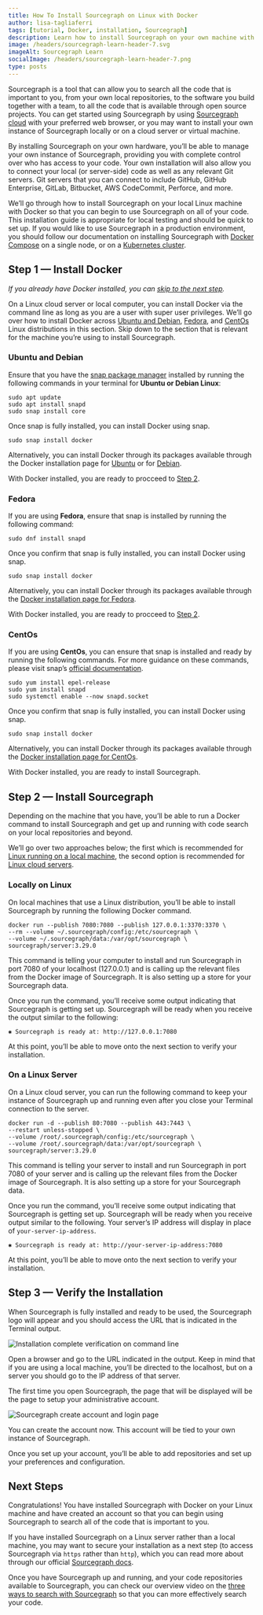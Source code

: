 ```yaml
---
title: How To Install Sourcegraph on Linux with Docker
author: lisa-tagliaferri
tags: [tutorial, Docker, installation, Sourcegraph]
description: Learn how to install Sourcegraph on your own machine with Docker
image: /headers/sourcegraph-learn-header-7.svg
imageAlt: Sourcegraph Learn
socialImage: /headers/sourcegraph-learn-header-7.png
type: posts
---
```


Sourcegraph is a tool that can allow you to search all the code that is important to you, from your own local repositories, to the software you build together with a team, to all the code that is available through open source projects. You can get started using Sourcegraph by using [Sourcegraph cloud](https://sourcegraph.com/search) with your preferred web browser, or you may want to install your own instance of Sourcegraph locally or on a cloud server or virtual machine.

By installing Sourcegraph on your own hardware, you’ll be able to manage your own instance of Sourcegraph, providing you with complete control over who has access to your code. Your own installation will also allow you to connect your local (or server-side) code as well as any relevant Git servers. Git servers that you can connect to include GitHub, GitHub Enterprise, GitLab, Bitbucket, AWS CodeCommit, Perforce, and more.

We’ll go through how to install Sourcegraph on your local Linux machine with Docker so that you can begin to use Sourcegraph on all of your code. This installation guide is appropriate for local testing and should be quick to set up. If you would like to use Sourcegraph in a production environment, you should follow our documentation on installing Sourcegraph with [Docker Compose](https://docs.sourcegraph.com/admin/install/docker-compose) on a single node, or on a [Kubernetes cluster](https://docs.sourcegraph.com/admin/install/kubernetes).

## Step 1 — Install Docker

_If you already have Docker installed, you can [skip to the next step](#step-2--install-sourcegraph)._

On a Linux cloud server or local computer, you can install Docker via the command line as long as you are a user with super user privileges. We’ll go over how to install Docker across [Ubuntu and Debian](#ubuntu-and-debian), [Fedora](#fedora), and [CentOs](#centos) Linux distributions in this section. Skip down to the section that is relevant for the machine you’re using to install Sourcegraph.

### Ubuntu and Debian

Ensure that you have the [snap package manager](https://snapcraft.io/) installed by running the following commands in your terminal for **Ubuntu or Debian Linux**:

```
sudo apt update
sudo apt install snapd
sudo snap install core
```

Once snap is fully installed, you can install Docker using snap.

```
sudo snap install docker
```

Alternatively, you can install Docker through its packages available through the Docker installation page for [Ubuntu](https://docs.docker.com/engine/install/ubuntu/) or for [Debian](https://docs.docker.com/engine/install/debian/).

With Docker installed, you are ready to procceed to [Step 2](#step-2--install-sourcegraph).

### Fedora

If you are using **Fedora**, ensure that snap is installed by running the following command:

```
sudo dnf install snapd
```

Once you confirm that snap is fully installed, you can install Docker using snap.

```
sudo snap install docker
```

Alternatively, you can install Docker through its packages available through the [Docker installation page for Fedora](https://docs.docker.com/engine/install/fedora/).

With Docker installed, you are ready to procceed to [Step 2](#step-2--install-sourcegraph).

### CentOs

If you are using **CentOs**, you can ensure that snap is installed and ready by running the following commands. For more guidance on these commands, please visit snap’s [official documentation](https://snapcraft.io/install/docker/centos).

```
sudo yum install epel-release
sudo yum install snapd
sudo systemctl enable --now snapd.socket
```

Once you confirm that snap is fully installed, you can install Docker using snap.

```
sudo snap install docker
```

Alternatively, you can install Docker through its packages available through the [Docker installation page for CentOs](https://docs.docker.com/engine/install/centos/).

With Docker installed, you are ready to install Sourcegraph.

## Step 2 — Install Sourcegraph

Depending on the machine that you have, you’ll be able to run a Docker command to install Sourcegraph and get up and running with code search on your local repositories and beyond.

We’ll go over two approaches below; the first which is recommended for [Linux running on a local machine](#locally-on-linux), the second option is recommended for [Linux cloud servers](#on-a-linux-server).

### Locally on Linux

On local machines that use a Linux distribution, you’ll be able to install Sourcegraph by running the following Docker command.

```
docker run --publish 7080:7080 --publish 127.0.0.1:3370:3370 \
--rm --volume ~/.sourcegraph/config:/etc/sourcegraph \
--volume ~/.sourcegraph/data:/var/opt/sourcegraph \
sourcegraph/server:3.29.0
```

This command is telling your computer to install and run Sourcegraph in port 7080 of your localhost (127.0.0.1) and is calling up the relevant files from the Docker image of Sourcegraph. It is also setting up a store for your Sourcegraph data.

Once you run the command, you’ll receive some output indicating that Sourcegraph is getting set up. Sourcegraph will be ready when you receive the output similar to the following:

```
✱ Sourcegraph is ready at: http://127.0.0.1:7080
```

At this point, you’ll be able to move onto the next section to verify your installation.

### On a Linux Server

On a Linux cloud server, you can run the following command to keep your instance of Sourcegraph up and running even after you close your Terminal connection to the server.

```
docker run -d --publish 80:7080 --publish 443:7443 \
--restart unless-stopped \
--volume /root/.sourcegraph/config:/etc/sourcegraph \
--volume /root/.sourcegraph/data:/var/opt/sourcegraph \
sourcegraph/server:3.29.0
```

This command is telling your server to install and run Sourcegraph in port 7080 of your server and is calling up the relevant files from the Docker image of Sourcegraph. It is also setting up a store for your Sourcegraph data.

Once you run the command, you’ll receive some output indicating that Sourcegraph is getting set up. Sourcegraph will be ready when you receive output similar to the following. Your server’s IP address will display in place of `your-server-ip-address`.

```
✱ Sourcegraph is ready at: http://your-server-ip-address:7080
```

At this point, you’ll be able to move onto the next section to verify your installation.

## Step 3 — Verify the Installation

When Sourcegraph is fully installed and ready to be used, the Sourcegraph logo will appear and you should access the URL that is indicated in the Terminal output.

![Installation complete verification on command line](/tutorial-images/sourcegraph-logo-terminal.png)

Open a browser and go to the URL indicated in the output. Keep in mind that if you are using a local machine, you’ll be directed to the localhost, but on a server you should go to the IP address of that server.

The first time you open Sourcegraph, the page that will be displayed will be the page to setup your administrative account.

![Sourcegraph create account and login page](/tutorial-images/sourcegraph-login-page.png)

You can create the account now. This account will be tied to your own instance of Sourcegraph.

Once you set up your account, you’ll be able to add repositories and set up your preferences and configuration.

## Next Steps

Congratulations! You have installed Sourcegraph with Docker on your Linux machine and have created an account so that you can begin using Sourcegraph to search all of the code that is important to you.

If you have installed Sourcegraph on a Linux server rather than a local machine, you may want to secure your installation as a next step (to access Sourcegraph via `https` rather than `http`), which you can read more about through our official [Sourcegraph docs](https://docs.sourcegraph.com/admin/http_https_configuration#sourcegraph-single-instance-docker).

Once you have Sourcegraph up and running, and your code repositories available to Sourcegraph, you can check our overview video on the [three ways to search with Sourcegraph](/three-ways-to-search-video) so that you can more effectively search your code.
